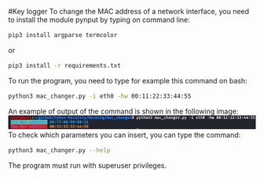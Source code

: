 #Key logger
To change the MAC address of a network interface, you need to install
the module pynput by typing on command line:
```bash
pip3 install argparse termcolor
```
or<br>
```bash
pip3 install -r requirements.txt
```
To run the program, you need to type for example this command on bash:
```bash
python3 mac_changer.py -i eth0 -hw 00:11:22:33:44:55 
```
An example of output of the command is shown in the following image:
![output](output.png)
To check which parameters you can insert, you can type the command:
```bash
python3 mac_changer.py --help 
```
The program must run with superuser privileges.
